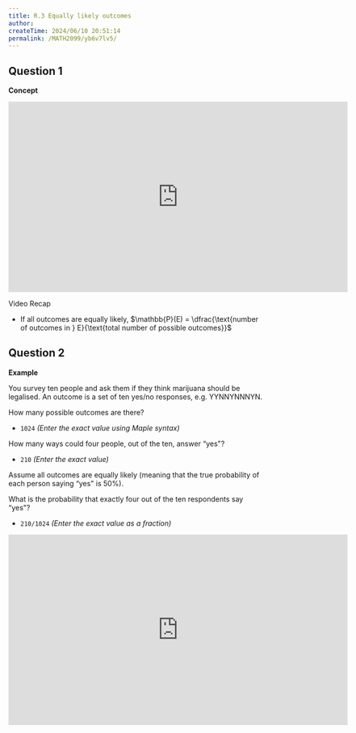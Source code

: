 ```yaml
---
title: R.3 Equally likely outcomes
author:
createTime: 2024/06/10 20:51:14
permalink: /MATH2099/yb6v7lv5/
---
```


## Question 1

<div class="how_qb">

**Concept**

<iframe width="672" height="378" src="https://www.youtube.com/embed/XsvIIckNn8M" title="LR 4 Equally Likely Outcomes" frameborder="0" allow="accelerometer; autoplay; clipboard-write; encrypted-media; gyroscope; picture-in-picture; web-share" referrerpolicy="strict-origin-when-cross-origin" allowfullscreen></iframe>

Video Recap

- If all outcomes are equally likely, $\mathbb{P}(E) = \dfrac{\text{number of outcomes in } E}{\text{total number of possible outcomes}}$

</div>

## Question 2

<div class="how_qb">

**Example**

You survey ten people and ask them if they think marijuana should be legalised. An outcome is a set of ten yes/no responses, e.g. YYNNYNNNYN.

How many possible outcomes are there?

- `1024` _(Enter the exact value using Maple syntax)_

How many ways could four people, out of the ten, answer “yes"?

- `210` _(Enter the exact value)_

Assume all outcomes are equally likely (meaning that the true probability of each person saying “yes" is $50\%$).

What is the probability that exactly four out of the ten respondents say “yes"?

- `210/1024` _(Enter the exact value as a fraction)_


<iframe width="672" height="378" src="https://www.youtube.com/embed/et7tU8OaQkI" title="surveyResponses" frameborder="0" allow="accelerometer; autoplay; clipboard-write; encrypted-media; gyroscope; picture-in-picture; web-share" referrerpolicy="strict-origin-when-cross-origin" allowfullscreen></iframe>

</div>